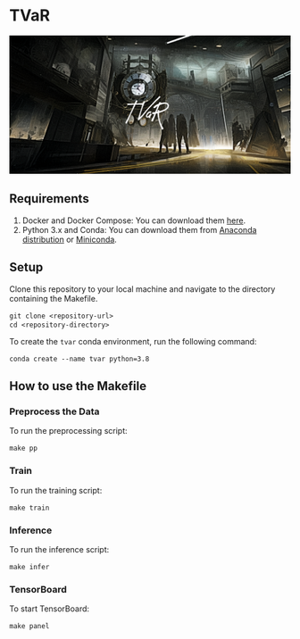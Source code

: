 # TVaR
![bg](./assets/bg.png)

## Requirements
1. Docker and Docker Compose: You can download them [here](https://www.docker.com/products/docker-desktop).
2. Python 3.x and Conda: You can download them from [Anaconda distribution](https://www.anaconda.com/products/distribution) or [Miniconda](https://docs.conda.io/en/latest/miniconda.html). 

## Setup

Clone this repository to your local machine and navigate to the directory containing the Makefile.
```
git clone <repository-url>
cd <repository-directory>
```

To create the `tvar` conda environment, run the following command:

```
conda create --name tvar python=3.8
```

## How to use the Makefile
### Preprocess the Data
To run the preprocessing script:

```
make pp
```



### Train

To run the training script:

```
make train
```

### Inference

To run the inference script:

```
make infer
```

### TensorBoard
To start TensorBoard:

```
make panel
```